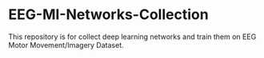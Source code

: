 # EEG-MI-Networks-Collection
This repository is for collect deep learning networks and train them on EEG Motor Movement/Imagery Dataset.
